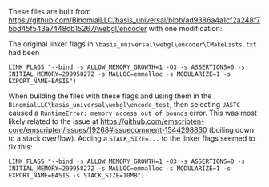 These files are built from 
https://github.com/BinomialLLC/basis_universal/blob/ad9386a4a1cf2a248f7bbd45f543a7448db15267/webgl/encoder
with one modification: 

The original linker flags in `\basis_universal\webgl\encoder\CMakeLists.txt` had been

`LINK_FLAGS "--bind -s ALLOW_MEMORY_GROWTH=1 -O3 -s ASSERTIONS=0 -s INITIAL_MEMORY=299958272 -s MALLOC=emmalloc -s MODULARIZE=1 -s EXPORT_NAME=BASIS")`

When building the files with these flags and using them in the `BinomialLLC\basis_universal\webgl\encode_test`,
then selecting `UASTC` caused a `RuntimeError: memory access out of bounds` error. This was most likely related
to the issue at https://github.com/emscripten-core/emscripten/issues/19268#issuecomment-1544298860 (boiling down
to a stack overflow). Adding a `STACK_SIZE=...` to the linker flags seemed to fix this:

`LINK_FLAGS "--bind -s ALLOW_MEMORY_GROWTH=1 -O3 -s ASSERTIONS=0 -s INITIAL_MEMORY=299958272 -s MALLOC=emmalloc -s MODULARIZE=1 -s EXPORT_NAME=BASIS -s STACK_SIZE=10MB")`

